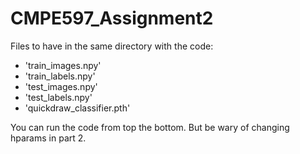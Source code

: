 # CMPE597_Assignment2

Files to have in the same directory with the code:
- 'train_images.npy'
- 'train_labels.npy'
- 'test_images.npy'
- 'test_labels.npy'
- 'quickdraw_classifier.pth'

You can run the code from top the bottom. But be wary of changing hparams in part 2.
